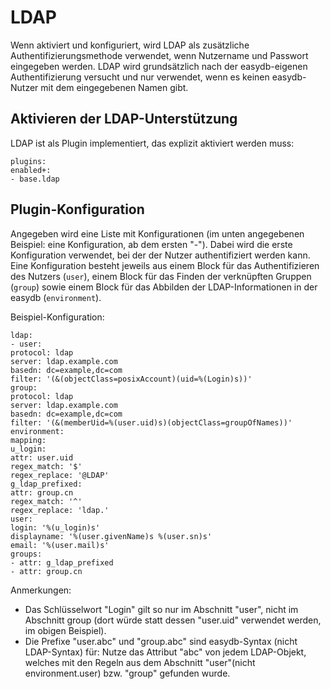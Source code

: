 # LDAP

Wenn aktiviert und konfiguriert, wird LDAP als zusätzliche Authentifizierungsmethode verwendet, wenn Nutzername und Passwort eingegeben werden. LDAP wird grundsätzlich nach der easydb-eigenen Authentifizierung versucht und nur verwendet, wenn es keinen easydb-Nutzer mit dem eingegebenen Namen gibt.

## Aktivieren der LDAP-Unterstützung

LDAP ist als Plugin implementiert, das explizit aktiviert werden muss:
```
plugins:
enabled+:
- base.ldap
```

## Plugin-Konfiguration

Angegeben wird eine Liste mit Konfigurationen (im unten angegebenen Beispiel: eine Konfiguration, ab dem ersten "-"). Dabei wird die erste Konfiguration verwendet, bei der der Nutzer authentifiziert werden kann. Eine Konfiguration besteht jeweils aus einem Block für das Authentifizieren des Nutzers (`user`), einem Block für das Finden der verknüpften Gruppen (`group`) sowie einem Block für das Abbilden der LDAP-Informationen in der easydb (`environment`).

Beispiel-Konfiguration:
```
ldap:
- user:
protocol: ldap
server: ldap.example.com
basedn: dc=example,dc=com
filter: '(&(objectClass=posixAccount)(uid=%(Login)s))'
group:
protocol: ldap
server: ldap.example.com
basedn: dc=example,dc=com
filter: '(&(memberUid=%(user.uid)s)(objectClass=groupOfNames))'
environment:
mapping:
u_login:
attr: user.uid
regex_match: '$'
regex_replace: '@LDAP'
g_ldap_prefixed:
attr: group.cn
regex_match: '^'
regex_replace: 'ldap.'
user:
login: '%(u_login)s'
displayname: '%(user.givenName)s %(user.sn)s'
email: '%(user.mail)s'
groups:
- attr: g_ldap_prefixed
- attr: group.cn
```

Anmerkungen:

- Das Schlüsselwort "Login" gilt so nur im Abschnitt "user", nicht im Abschnitt group (dort würde statt dessen "user.uid" verwendet werden, im obigen Beispiel).
- Die Prefixe "user.abc" und "group.abc" sind easydb-Syntax (nicht LDAP-Syntax) für: Nutze das Attribut "abc" von jedem LDAP-Objekt, welches mit den Regeln aus dem Abschnitt "user"(nicht environment.user) bzw. "group" gefunden wurde.


